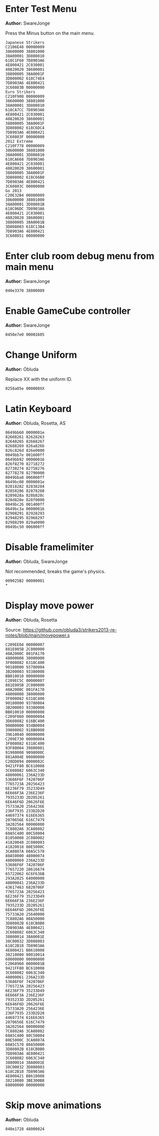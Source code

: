 # Enter Test Menu

**Author:** SwareJonge

Press the Minus button on the main menu.

```
Japanese Strikers
C2106E48 00000009
38600000 38801000
38A00001 3D808010
618C1F68 7D8903A6
4E800421 2C030001
40820020 38600001
38800005 38A0001F
3D808002 618C74E4
7D8903A6 4E800421
3C60803B 00000000
Euro Strikers
C210F908 00000009
38600000 38801000
38A00001 3D808010
618CA7CC 7D8903A6
4E800421 2C030001
40820020 38600001
38800005 38A0001F
3D808002 618C6DC4
7D8903A6 4E800421
3C60803F 00000000
2012 Extreme
C210F778 00000009
38600000 38801000
38A00001 3D808010
618CA668 7D8903A6
4E800421 2C030001
40820020 38600001
38800005 38A0001F
3D808002 618C66B0
7D8903A6 4E800421
3C60803C 00000000
Go 2013
C20E32B4 00000009
38600000 38801000
38A00001 3D80801B
618C06DC 7D8903A6
4E800421 2C030001
40820020 38600001
38800005 38A0001B
3D808003 618C13B4
7D8903A6 4E800421
3C608051 00000000
```

# Enter club room debug menu from main menu

**Author:** SwareJonge
```
040e3370 38800009
```

# Enable GameCube controller

**Author:** SwareJonge
```
0450e7e0 00001605
```

# Change Uniform

**Author:** Obluda

Replace XX with the uniform ID.
```
0258a05e 000000XX
```

# Latin Keyboard

**Author:** Obluda, Rosetta, AS
```
0649bb60 0000001e
82608261 82628263
82648265 82668267
82688269 826a826b
826c826d 826e0000
0049bb7e 001600ff
0649bb92 00000016
826f8270 82718272
82738274 82758276
82778278 82790000
0049bba8 006000ff
0649bc08 0000001e
82818282 82838284
82858286 82878288
8289828a 828b828c
828d828e 828f0000
0049bc26 001400ff
0649bc3a 00000016
82908291 82928293
82948295 82968297
82988299 829a0000
0049bc50 006000ff
```

# Disable framelimiter

**Author:** Obluda, SwareJonge

Not recommended, breaks the game's physics.
```
009025B2 00000001
*
```

# Display move power

**Author:** Obluda, Rosetta

Source: https://github.com/obluda3/strikers2013-re-notes/blob/main/movepower.s
```
C209EE04 00000007
881E005B 2C000000
40A2000C 801FA170
48000008 38000000
3F008082 6318C400
90180000 93780004
3B200003 93380008
BB010010 00000000
C209EC5C 00000007
881E005B 2C000000
40A2000C 801FA170
48000008 38000000
3F008082 6318C400
90180000 93780004
3B200003 93380008
BB010010 00000000
C209F060 00000004
3D608082 616BC400
908B0000 934B0004
39800002 918B0008
39610040 00000000
C209E730 00000004
3F008082 6318C400
93F80004 39800001
91980008 9098000C
881A004E 00000000
C20DD094 0000002C
9421FF80 BC610008
3C608082 6063C340
48000061 236A233D
53686F6F 7420706F
7765723A 20256423
6E236F79 35233D49
6E666F3A 236E236F
7935233D 2D205261
6E646F6D 20626F6E
75733A20 2564236E
236F7935 233D2D20
44697374 616E6365
2070656E 616C7479
3A202564 00000000
7C8802A6 3CA08082
60A5C400 80C50004
81050008 2C080002
41820048 2C080003
41820018 80E5000C
3CA0807A 60A5C578
80A50000 48000074
48000069 236A233D
53686F6F 7420706F
77657220 28616674
65722062 6C6F636B
293A2025 64000000
48000041 236A233D
43617463 6820706F
7765723A 20256423
6E236F79 35233D49
6E666F3A 236E236F
7935233D 2D205261
6E646F6D 20626F6E
75733A20 25640000
7C8802A6 80A50000
3D80802B 618CB0B0
7D8903A6 4E800421
3C608082 6063C340
38800014 38A0001E
38C00032 3D808003
618C2B18 7D8903A6
4E800421 B8610008
38210080 80010014
60000000 00000000
C2068960 0000001B
9421FF80 BC610008
3C608082 6063C340
48000061 236A233D
53686F6F 7420706F
7765723A 20256423
6E236F79 35233D49
6E666F3A 236E236F
7935233D 2D205261
6E646F6D 20626F6E
75733A20 2564236E
236F7935 233D2D20
44697374 616E6365
2070656E 616C7479
3A202564 00000000
7C8802A6 3CA08082
60A5C400 80C50004
80E5000C 3CA0807A
60A5C578 80A50000
3D80802B 618CB0B0
7D8903A6 4E800421
3C608082 6063C340
38800014 38A0001E
38C00032 3D808003
618C2B18 7D8903A6
4E800421 B8610008
38210080 3BE300B8
60000000 00000000
```

# Skip move animations

**Author:** Obluda

```
040e1728 48000024
```
